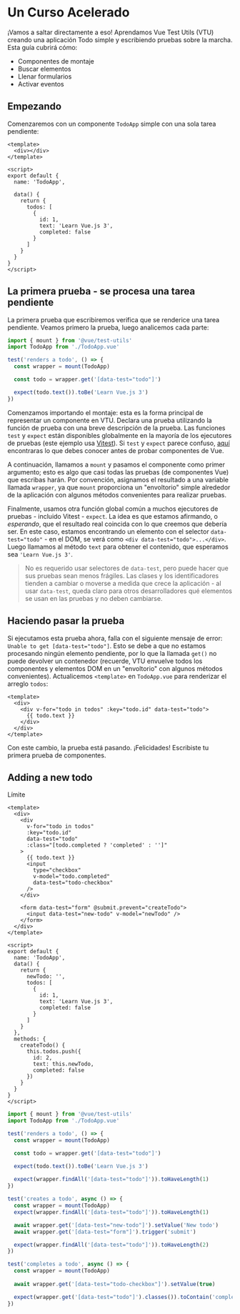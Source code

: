 # Un Curso Acelerado

¡Vamos a saltar directamente a eso! Aprendamos Vue Test Utils (VTU) creando una aplicación Todo simple y escribiendo pruebas sobre la marcha. Esta guía cubrirá cómo:

- Componentes de montaje
- Buscar elementos
- Llenar formularios
- Activar eventos

## Empezando

Comenzaremos con un componente `TodoApp` simple con una sola tarea pendiente:

```vue
<template>
  <div></div>
</template>

<script>
export default {
  name: 'TodoApp',

  data() {
    return {
      todos: [
        {
          id: 1,
          text: 'Learn Vue.js 3',
          completed: false
        }
      ]
    }
  }
}
</script>
```
## La primera prueba - se procesa una tarea pendiente

La primera prueba que escribiremos verifica que se renderice una tarea pendiente. Veamos primero la prueba, luego analicemos cada parte:

```js
import { mount } from '@vue/test-utils'
import TodoApp from './TodoApp.vue'

test('renders a todo', () => {
  const wrapper = mount(TodoApp)

  const todo = wrapper.get('[data-test="todo"]')

  expect(todo.text()).toBe('Learn Vue.js 3')
})
```
Comenzamos importando el montaje: esta es la forma principal de representar un componente en VTU. Declara una prueba utilizando la función de prueba con una breve descripción de la prueba. Las funciones `test` y `expect` están disponibles globalmente en la mayoría de los ejecutores de pruebas (este ejemplo usa [Vitest](https://vitest.dev/)). Si `test` y `expect` parece confuso, [aquí](../comenzar/tdd.html) encontraras lo que debes conocer antes de probar componentes de Vue.

A continuación, llamamos a `mount` y pasamos el componente como primer argumento; esto es algo que casi todas las pruebas (de componentes Vue) que escribas harán. Por convención, asignamos el resultado a una variable llamada `wrapper`, ya que `mount` proporciona un "envoltorio" simple alrededor de la aplicación con algunos métodos convenientes para realizar pruebas.

Finalmente, usamos otra función global común a muchos ejecutores de pruebas - incluido Vitest - `expect`. La idea es que estamos afirmando, o _esperando_, que el resultado real coincida con lo que creemos que debería ser. En este caso, estamos encontrando un elemento con el selector `data-test="todo"` - en el DOM, se verá como `<div data-test="todo">...</div>`. Luego llamamos al método `text` para obtener el contenido, que esperamos sea `'Learn Vue.js 3'`.


>No es requerido usar selectores de `data-test`, pero puede hacer que sus pruebas sean menos frágiles. Las clases y los identificadores tienden a cambiar o moverse a medida que crece la aplicación - al usar `data-test`, queda claro para otros desarrolladores qué elementos se usan en las pruebas y no deben cambiarse.

## Haciendo pasar la prueba

Si ejecutamos esta prueba ahora, falla con el siguiente mensaje de error: `Unable to get [data-test="todo"]`. Esto se debe a que no estamos procesando ningún elemento pendiente, por lo que la llamada `get()` no puede devolver un contenedor (recuerde, VTU envuelve todos los componentes y elementos DOM en un "envoltorio" con algunos métodos convenientes). Actualicemos `<template>` en `TodoApp.vue` para renderizar el arreglo `todos`:

```vue
<template>
  <div>
    <div v-for="todo in todos" :key="todo.id" data-test="todo">
      {{ todo.text }}
    </div>
  </div>
</template>
```
Con este cambio, la prueba está pasando. ¡Felicidades! Escribiste tu primera prueba de componentes.

## Adding a new todo

Límite

```vue
<template>
  <div>
    <div
      v-for="todo in todos"
      :key="todo.id"
      data-test="todo"
      :class="[todo.completed ? 'completed' : '']"
    >
      {{ todo.text }}
      <input
        type="checkbox"
        v-model="todo.completed"
        data-test="todo-checkbox"
      />
    </div>

    <form data-test="form" @submit.prevent="createTodo">
      <input data-test="new-todo" v-model="newTodo" />
    </form>
  </div>
</template>

<script>
export default {
  name: 'TodoApp',
  data() {
    return {
      newTodo: '',
      todos: [
        {
          id: 1,
          text: 'Learn Vue.js 3',
          completed: false
        }
      ]
    }
  },
  methods: {
    createTodo() {
      this.todos.push({
        id: 2,
        text: this.newTodo,
        completed: false
      })
    }
  }
}
</script>
```

```js
import { mount } from '@vue/test-utils'
import TodoApp from './TodoApp.vue'

test('renders a todo', () => {
  const wrapper = mount(TodoApp)

  const todo = wrapper.get('[data-test="todo"]')

  expect(todo.text()).toBe('Learn Vue.js 3')
  
  expect(wrapper.findAll('[data-test="todo"]')).toHaveLength(1)
})

test('creates a todo', async () => {
  const wrapper = mount(TodoApp)
  expect(wrapper.findAll('[data-test="todo"]')).toHaveLength(1)

  await wrapper.get('[data-test="new-todo"]').setValue('New todo')
  await wrapper.get('[data-test="form"]').trigger('submit')

  expect(wrapper.findAll('[data-test="todo"]')).toHaveLength(2)
})

test('completes a todo', async () => {
  const wrapper = mount(TodoApp)
  
  await wrapper.get('[data-test="todo-checkbox"]').setValue(true)

  expect(wrapper.get('[data-test="todo"]').classes()).toContain('completed')
})
```



